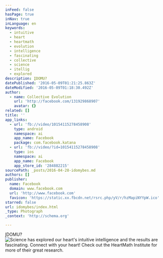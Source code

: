 ```yaml
---
inFeed: false
hasPage: true
inNav: true
inLanguage: en
keywords:
  - intuitive
  - heart
  - heartmath
  - evolution
  - intelligence
  - fascinating
  - collective
  - science
  - itellig
  - explored
description: ĮDOMU?
datePublished: '2016-05-09T01:21:25.863Z'
dateModified: '2016-05-09T01:18:30.492Z'
author:
  - name: Collective Evolution
    url: 'http://facebook.com/131929868907'
    avatar: {}
related: []
title: ''
app_links:
  - url: 'fb://video/10154115278458908'
    type: android
    namespace: ai
    app_name: Facebook
    package: com.facebook.katana
  - url: 'fb://video/?id=10154115278458908'
    type: ios
    namespace: ai
    app_name: Facebook
    app_store_id: '284882215'
sourcePath: _posts/2016-04-28-idomybes.md
authors: []
publisher:
  name: Facebook
  domain: www.facebook.com
  url: 'http://www.facebook.com'
  favicon: 'https://static.xx.fbcdn.net/rsrc.php/yV/r/hzMapiNYYpW.ico'
starred: false
url: idomybes/index.html
_type: Photograph
_context: 'http://schema.org'

---
```

ĮDOMU?
![Science has explored our heart's intuitive intelligence and the results are fascinating. Connect with your heart! Check out the HeartMath Institute for more of their great research.](https://s3-us-west-2.amazonaws.com/the-grid-img/p/e06913495f2f64c62291a511afb7b795241c5836.jpg)